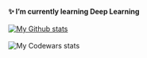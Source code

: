 **✨ I’m currently learning Deep Learning**
<br>
<br>
[![My Github stats](https://github-readme-stats.vercel.app/api?username=boredvoideater&count_private=true&show_icons=true&theme=purple_dark&hide_rank=false)](https://github.com/anuraghazra/github-readme-stats)
<br>
<br>
![My Codewars stats](https://github.r2v.ch/codewars?user=BoredVoidEater&name=true&theme=purple_dark)
